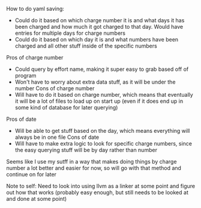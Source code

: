 How to do yaml saving:

- Could do it based on which charge number it is and what days it has been charged and how much it got charged to that day. Would have entries for multiple days for charge numbers
- Could do it based on which day it is and what numbers have been charged and all other stuff inside of the specific numbers

Pros of charge number
- Could query by effort name, making it super easy to grab based off of program
- Won't have to worry about extra data stuff, as it will be under the number
Cons of charge number
- Will have to do it based on charge number, which means that eventually it will be a lot of files to load up on start up (even if it does end up in some kind of database for later querying)

Pros of date
- Will be able to get stuff based on the day, which means everything will always be in one file
Cons of date
- Will have to make extra logic to look for specific charge numbers, since the easy querying stuff will be by day rather than number

Seems like I use my sutff in a way that makes doing things by charge number a lot better and easier for now, so will go with that method and continue on for later

Note to self: Need to look into using llvm as a linker at some point and figure out how that works (probably easy enough, but still needs to be looked at and done at some point)